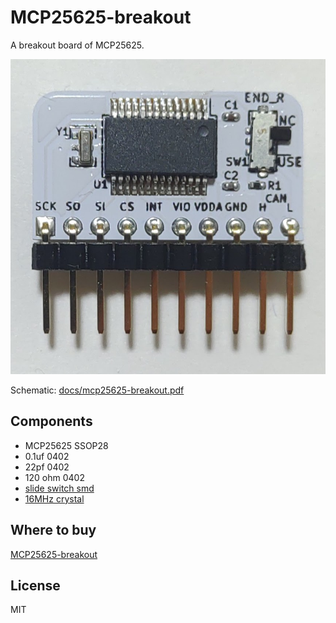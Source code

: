 # MCP25625-breakout

A breakout board of MCP25625.

![mcp25625-breakout](/docs/mcp25625-breakout.jpg)

Schematic: [docs/mcp25625-breakout.pdf](docs/mcp25625-breakout.pdf)

## Components

- MCP25625 SSOP28
- 0.1uf 0402
- 22pf 0402
- 120 ohm 0402
- [slide switch smd](https://akizukidenshi.com/catalog/g/gP-13989/)
- [16MHz crystal](https://akizukidenshi.com/catalog/g/gP-02457/)

## Where to buy

[MCP25625-breakout](https://www.switch-science.com/catalog/7228/)

## License

MIT
